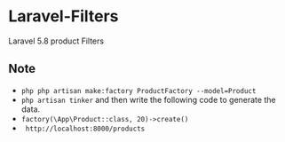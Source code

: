 # Laravel-Filters
Laravel 5.8 product Filters

## Note
  - ```php php artisan make:factory ProductFactory --model=Product ```
  - `php artisan tinker` and then write the following code to generate the data.
  - `factory(\App\Product::class, 20)->create()`
  -  ` http://localhost:8000/products`
